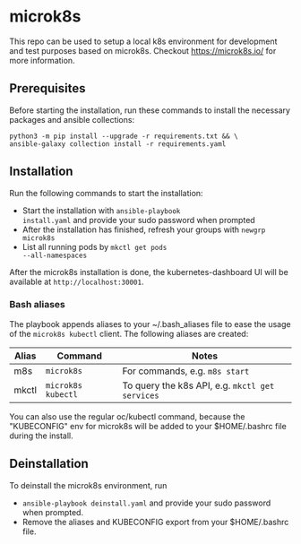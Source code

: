 # microk8s
This repo can be used to setup a local k8s environment for development and test purposes based on microk8s. Checkout https://microk8s.io/ for more information.

## Prerequisites
Before starting the installation, run these commands to install the necessary packages
and ansible collections:

```
python3 -m pip install --upgrade -r requirements.txt && \
ansible-galaxy collection install -r requirements.yaml
```

## Installation
Run the following commands to start the installation:
  * Start the installation with <code>ansible-playbook install.yaml</code> and provide your sudo password when prompted
  * After the installation has finished, refresh your groups with <code>newgrp microk8s</code>
  * List all running pods by <code>mkctl get pods --all-namespaces</code>

After the microk8s installation is done, the kubernetes-dashboard UI will be available at <code>http://localhost:30001</code>.

### Bash aliases
The playbook appends aliases to your ~/.bash_aliases file to ease the usage of the `microk8s kubectl` client. The following aliases are created:

| Alias | Command            | Notes                                           |
| ----- | ------------------ | ----------------------------------------------- |
| m8s   | `microk8s`         | For commands, e.g. `m8s start`                  |
| mkctl | `microk8s kubectl` | To query the k8s API, e.g. `mkctl get services` |

You can also use the regular oc/kubectl command, because the "KUBECONFIG" env for microk8s
will be added to your $HOME/.bashrc file during the install.

## Deinstallation
To deinstall the microk8s environment, run
  * <code>ansible-playbook deinstall.yaml</code> and provide your sudo password when prompted.
  * Remove the aliases and KUBECONFIG export from your $HOME/.bashrc file.
